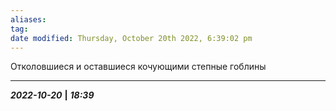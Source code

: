 ```yaml
---
aliases: 
tag: 
date modified: Thursday, October 20th 2022, 6:39:02 pm
---
```

Отколовшиеся и оставшиеся кочующими степные гоблины

___
***2022-10-20*** **|** ***18:39***
 

